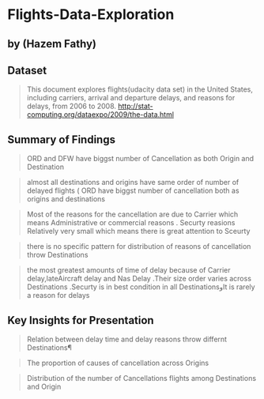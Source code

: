 # Flights-Data-Exploration
## by (Hazem Fathy)
## Dataset

> This document explores flights(udacity data set) in the United States, including carriers, arrival and departure delays, and reasons for delays, from 2006 to 2008.
http://stat-computing.org/dataexpo/2009/the-data.html

## Summary of Findings

> ORD and DFW have biggst number of Cancellation as both Origin and Destination

>almost all destinations and origins have same  order of  number of delayed flights ( ORD have biggst number of cancellation  both as origins and destinations

>Most of the reasons for the cancellation are due to Carrier which means Administrative or commercial reasons . Securty reasions Relatively very small which means there is great attention to Sceurty

>there is no specific pattern for distribution of reasons of cancellation throw Destinations

>the most greatest amounts of time of delay because of Carrier delay,lateAircraft delay and Nas Delay .Their size order varies across Destinations .Securty is in best condition in all DestinationsوIt is rarely a reason for delays

## Key Insights for Presentation

> Relation between delay time and delay reasons throw differnt Destinations¶

> The proportion of causes of cancellation across Origins

> Distribution of the number of Cancellations flights among Destinations and Origin 
